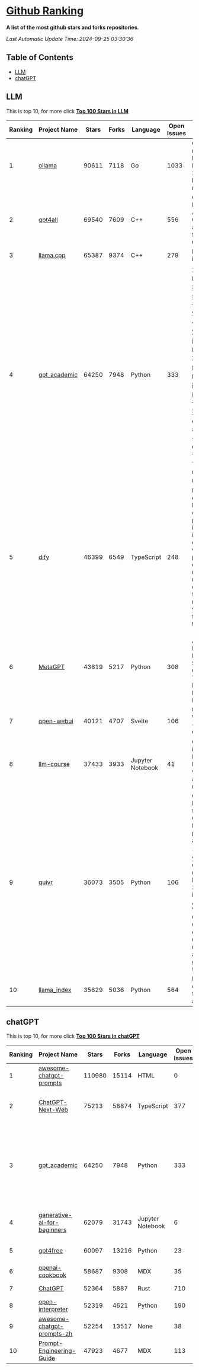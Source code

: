 [Github Ranking](./README.md)
==========

**A list of the most github stars and forks repositories.**

*Last Automatic Update Time: 2024-09-25 03:30:36*

## Table of Contents
 * [LLM](#LLM)
 * [chatGPT](#chatGPT)

## LLM

This is top 10, for more click **[Top 100 Stars in LLM](Top100/LLM.md)**

| Ranking | Project Name | Stars | Forks | Language | Open Issues | Description | Last Commit |
| ------- | ------------ | ----- | ----- | -------- | ----------- | ----------- | ----------- |
| 1 | [ollama](https://github.com/ollama/ollama) | 90611 | 7118 | Go | 1033 | Get up and running with Llama 3.1, Mistral, Gemma 2, and other large language models. | 2024-09-24T23:24:19Z |
| 2 | [gpt4all](https://github.com/nomic-ai/gpt4all) | 69540 | 7609 | C++ | 556 | GPT4All: Run Local LLMs on Any Device. Open-source and available for commercial use. | 2024-09-24T21:33:53Z |
| 3 | [llama.cpp](https://github.com/ggerganov/llama.cpp) | 65387 | 9374 | C++ | 279 | LLM inference in C/C++ | 2024-09-24T10:20:23Z |
| 4 | [gpt_academic](https://github.com/binary-husky/gpt_academic) | 64250 | 7948 | Python | 333 | 为GPT/GLM等LLM大语言模型提供实用化交互接口，特别优化论文阅读/润色/写作体验，模块化设计，支持自定义快捷按钮&函数插件，支持Python和C++等项目剖析&自译解功能，PDF/LaTex论文翻译&总结功能，支持并行问询多种LLM模型，支持chatglm3等本地模型。接入通义千问, deepseekcoder, 讯飞星火, 文心一言, llama2, rwkv, claude2, moss等。 | 2024-09-23T15:16:20Z |
| 5 | [dify](https://github.com/langgenius/dify) | 46399 | 6549 | TypeScript | 248 | Dify is an open-source LLM app development platform. Dify's intuitive interface combines AI workflow, RAG pipeline, agent capabilities, model management, observability features and more, letting you quickly go from prototype to production. | 2024-09-25T03:27:18Z |
| 6 | [MetaGPT](https://github.com/geekan/MetaGPT) | 43819 | 5217 | Python | 308 | 🌟 The Multi-Agent Framework: First AI Software Company, Towards Natural Language Programming | 2024-08-21T06:12:26Z |
| 7 | [open-webui](https://github.com/open-webui/open-webui) | 40121 | 4707 | Svelte | 106 | User-friendly WebUI for LLMs (Formerly Ollama WebUI) | 2024-09-24T23:06:12Z |
| 8 | [llm-course](https://github.com/mlabonne/llm-course) | 37433 | 3933 | Jupyter Notebook | 41 | Course to get into Large Language Models (LLMs) with roadmaps and Colab notebooks. | 2024-07-28T22:17:43Z |
| 9 | [quivr](https://github.com/QuivrHQ/quivr) | 36073 | 3505 | Python | 106 | Open-source RAG Framework for building GenAI Second Brains 🧠  Build productivity assistant (RAG) ⚡️🤖 Chat with your docs (PDF, CSV, ...)  & apps using Langchain, GPT 3.5 / 4 turbo, Private, Anthropic, VertexAI, Ollama, LLMs, Groq  that you can share with users !  Efficient retrieval augmented generation framework | 2024-09-24T14:21:49Z |
| 10 | [llama_index](https://github.com/run-llama/llama_index) | 35629 | 5036 | Python | 564 | LlamaIndex is a data framework for your LLM applications | 2024-09-24T18:52:49Z |


## chatGPT

This is top 10, for more click **[Top 100 Stars in chatGPT](Top100/chatGPT.md)**

| Ranking | Project Name | Stars | Forks | Language | Open Issues | Description | Last Commit |
| ------- | ------------ | ----- | ----- | -------- | ----------- | ----------- | ----------- |
| 1 | [awesome-chatgpt-prompts](https://github.com/f/awesome-chatgpt-prompts) | 110980 | 15114 | HTML | 0 | This repo includes ChatGPT prompt curation to use ChatGPT better. | 2024-09-20T15:01:38Z |
| 2 | [ChatGPT-Next-Web](https://github.com/ChatGPTNextWeb/ChatGPT-Next-Web) | 75213 | 58874 | TypeScript | 377 | A cross-platform ChatGPT/Gemini UI (Web / PWA / Linux / Win / MacOS). 一键拥有你自己的跨平台 ChatGPT/Gemini 应用。 | 2024-09-25T03:16:39Z |
| 3 | [gpt_academic](https://github.com/binary-husky/gpt_academic) | 64250 | 7948 | Python | 333 | 为GPT/GLM等LLM大语言模型提供实用化交互接口，特别优化论文阅读/润色/写作体验，模块化设计，支持自定义快捷按钮&函数插件，支持Python和C++等项目剖析&自译解功能，PDF/LaTex论文翻译&总结功能，支持并行问询多种LLM模型，支持chatglm3等本地模型。接入通义千问, deepseekcoder, 讯飞星火, 文心一言, llama2, rwkv, claude2, moss等。 | 2024-09-23T15:16:20Z |
| 4 | [generative-ai-for-beginners](https://github.com/microsoft/generative-ai-for-beginners) | 62079 | 31743 | Jupyter Notebook | 6 | 18 Lessons, Get Started Building with Generative AI  🔗 https://microsoft.github.io/generative-ai-for-beginners/ | 2024-09-17T19:51:05Z |
| 5 | [gpt4free](https://github.com/xtekky/gpt4free) | 60097 | 13216 | Python | 23 | The official gpt4free repository \| various collection of powerful language models | 2024-09-21T13:25:36Z |
| 6 | [openai-cookbook](https://github.com/openai/openai-cookbook) | 58687 | 9308 | MDX | 35 | Examples and guides for using the OpenAI API | 2024-09-24T17:58:50Z |
| 7 | [ChatGPT](https://github.com/lencx/ChatGPT) | 52364 | 5887 | Rust | 710 | 🔮 ChatGPT Desktop Application (Mac, Windows and Linux) | 2024-08-29T17:58:11Z |
| 8 | [open-interpreter](https://github.com/OpenInterpreter/open-interpreter) | 52319 | 4621 | Python | 190 | A natural language interface for computers | 2024-09-24T19:28:18Z |
| 9 | [awesome-chatgpt-prompts-zh](https://github.com/PlexPt/awesome-chatgpt-prompts-zh) | 52254 | 13517 | None | 38 | ChatGPT 中文调教指南。各种场景使用指南。学习怎么让它听你的话。 | 2024-07-30T11:43:23Z |
| 10 | [Prompt-Engineering-Guide](https://github.com/dair-ai/Prompt-Engineering-Guide) | 47923 | 4677 | MDX | 113 | 🐙 Guides, papers, lecture, notebooks and resources for prompt engineering | 2024-09-19T20:28:14Z |

